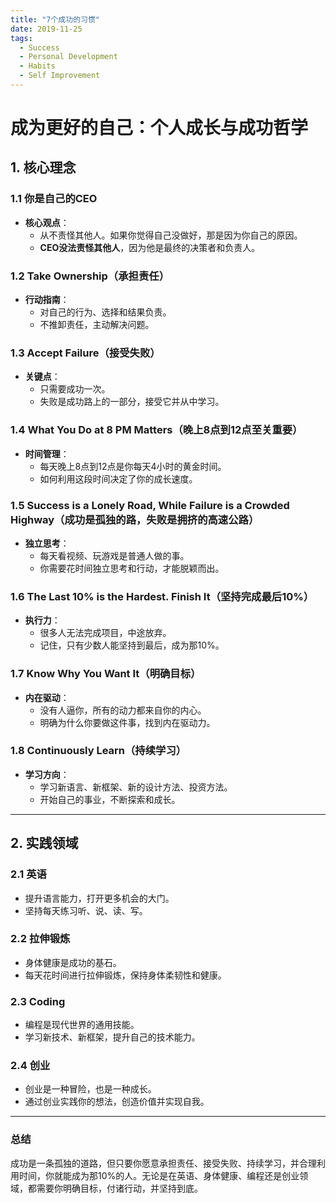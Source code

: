```yaml
---
title: "7个成功的习惯"
date: 2019-11-25
tags:
  - Success
  - Personal Development
  - Habits
  - Self Improvement
---
```


# 成为更好的自己：个人成长与成功哲学

## 1. 核心理念

### 1.1 你是自己的CEO
- **核心观点**：
  - 从不责怪其他人。如果你觉得自己没做好，那是因为你自己的原因。
  - **CEO没法责怪其他人**，因为他是最终的决策者和负责人。

### 1.2 Take Ownership（承担责任）
- **行动指南**：
  - 对自己的行为、选择和结果负责。
  - 不推卸责任，主动解决问题。

### 1.3 Accept Failure（接受失败）
- **关键点**：
  - 只需要成功一次。
  - 失败是成功路上的一部分，接受它并从中学习。

### 1.4 What You Do at 8 PM Matters（晚上8点到12点至关重要）
- **时间管理**：
  - 每天晚上8点到12点是你每天4小时的黄金时间。
  - 如何利用这段时间决定了你的成长速度。

### 1.5 Success is a Lonely Road, While Failure is a Crowded Highway（成功是孤独的路，失败是拥挤的高速公路）
- **独立思考**：
  - 每天看视频、玩游戏是普通人做的事。
  - 你需要花时间独立思考和行动，才能脱颖而出。

### 1.6 The Last 10% is the Hardest. Finish It（坚持完成最后10%）
- **执行力**：
  - 很多人无法完成项目，中途放弃。
  - 记住，只有少数人能坚持到最后，成为那10%。

### 1.7 Know Why You Want It（明确目标）
- **内在驱动**：
  - 没有人逼你，所有的动力都来自你的内心。
  - 明确为什么你要做这件事，找到内在驱动力。

### 1.8 Continuously Learn（持续学习）
- **学习方向**：
  - 学习新语言、新框架、新的设计方法、投资方法。
  - 开始自己的事业，不断探索和成长。

---

## 2. 实践领域

### 2.1 英语
- 提升语言能力，打开更多机会的大门。
- 坚持每天练习听、说、读、写。

### 2.2 拉伸锻炼
- 身体健康是成功的基石。
- 每天花时间进行拉伸锻炼，保持身体柔韧性和健康。

### 2.3 Coding
- 编程是现代世界的通用技能。
- 学习新技术、新框架，提升自己的技术能力。

### 2.4 创业
- 创业是一种冒险，也是一种成长。
- 通过创业实践你的想法，创造价值并实现自我。

---

### 总结
成功是一条孤独的道路，但只要你愿意承担责任、接受失败、持续学习，并合理利用时间，你就能成为那10%的人。无论是在英语、身体健康、编程还是创业领域，都需要你明确目标，付诸行动，并坚持到底。
